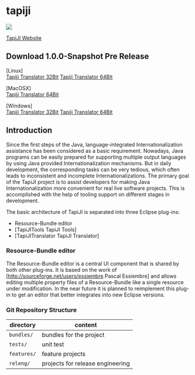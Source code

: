 # tapiji
<a href="https://travis-ci.org/tapiji/tapiji" target="_blank"><img src="https://travis-ci.org/tapiji/tapiji.svg?branch=R3_to_R4_migration"></a>

<a href="http://tapiji.github.io/">TapiJI Website</a>

## Download 1.0.0-Snapshot Pre Release

[Linux]  
[Tapiji Translator 32Bit](https://github.com/tapiji/tapiji/releases/download/1.0.0-SNAPSHOT/tapiji_translator-linux.gtk.x86.zip)
[Tapiji Translator 64Bit](https://github.com/tapiji/tapiji/releases/download/1.0.0-SNAPSHOT/tapiji_translator-linux.gtk.x86_64.zip)
  
[MacOSX]  
[Tapiji Translator 64Bit](https://github.com/tapiji/tapiji/releases/download/1.0.0-SNAPSHOT/tapiji_translator-macosx.cocoa.x86_64.zip)
  
[Windows]  
[Tapiji Translator 32Bit](https://github.com/tapiji/tapiji/releases/download/1.0.0-SNAPSHOT/tapiji_translator-win32.win32.x86.zip)
[Tapiji Translator 64Bit](https://github.com/tapiji/tapiji/releases/download/1.0.0-SNAPSHOT/tapiji_translator-win32.win32.x86_64.zip)


## Introduction

Since the first steps of the Java, language-integrated Internationalization assistance has been considered as a basic requirement. Nowadays, Java programs can be easily prepared for supporting multiple output languages by using Java provided Internationalization mechanisms. But in daily development, the corresponding tasks can be very tedious, which often leads to inconsistent and incomplete Internationalizations.  The primary goal of the TapiJI project is to assist developers for making Java Internationalization more convenient for real live software projects. This is accomplished with the help of tooling support on different stages in development. 

The basic architecture of TapiJI is separated into three Eclipse plug-ins:
 * Resource-Bundle editor
 * [TapiJITools TapiJI Tools]
 * [TapiJITranslator TapiJI Translator]


### Resource-Bundle editor
The Resource-Bundle editor is a central UI component that is shared by both other plug-ins. It is based on the work of [http://sourceforge.net/users/essiembre Pascal Essiembre] and allows editing multiple property files of a Resource-Bundle like a single resource under modification. In the near future it is planned to reimplement this plug-in to get an editor that better integrates into new Eclipse versions.

### Git Repository Structure

| directory   | content                                                     |
|-------------|-------------------------------------------------------------|
| `bundles/`  | bundles for the project                                     |
| `tests/`    | unit test                                                   |
| `features/` | feature projects                                            |
| `releng/`   | projects for release engineering                            |



